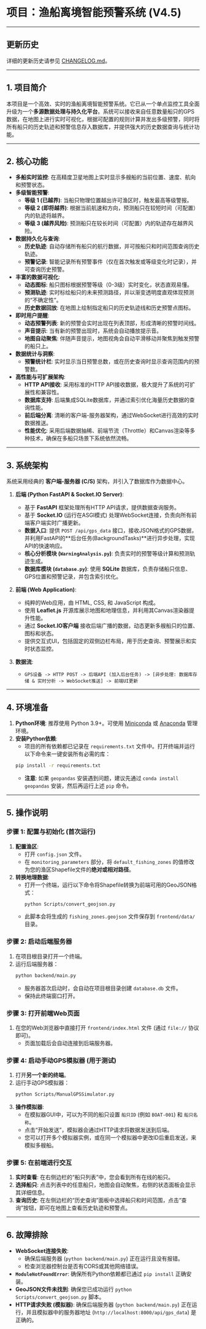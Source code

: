 # 项目：渔船离境智能预警系统 (V4.5)

---

## 更新历史

详细的更新历史请参见 [CHANGELOG.md](CHANGELOG.md)。

---

## 1. 项目简介

本项目是一个高效、实时的渔船离境智能预警系统。它已从一个单点监控工具全面升级为一个**多源数据处理与持久化平台**。系统可以接收来自任意数量船只的GPS数据，在地图上进行实时可视化，根据可配置的规则计算并发出多级预警，同时将所有船只的历史轨迹和预警信息存入数据库，并提供强大的历史数据查询与统计功能。

---

## 2. 核心功能

*   **多船实时监控**: 在高精度卫星地图上实时显示多艘船的当前位置、速度、航向和预警状态。
*   **多级智能预警**:
    *   **等级 1 (已越界)**: 当船只物理位置越出许可渔区时，触发最高等级警报。
    *   **等级 2 (即将越界)**: 根据当前航速和方向，预测船只在较短时间（可配置）内的轨迹将越界。
    *   **等级 3 (越界风险)**: 预测船只在较长时间（可配置）内的轨迹存在越界风险。
*   **数据持久化与查询**:
    *   **历史轨迹**: 自动存储所有船只的航行数据，并可按船只和时间范围查询历史轨迹。
    *   **预警记录**: 智能记录所有预警事件（仅在首次触发或等级变化时记录），并可查询历史预警。
*   **丰富的数据可视化**:
    *   **动态图标**: 船只图标根据预警等级（0-3级）实时变化，状态直观易懂。
    *   **预测轨迹**: 实时标绘船只的未来预测路径，并以渐变透明度直观体现预测的“不确定性”。
    *   **历史数据回放**: 在地图上绘制指定船只的历史轨迹线和历史预警点图标。
*   **即时用户提醒**:
    *   **动态预警列表**: 新的预警会实时出现在列表顶部，形成清晰的预警时间线。
    *   **声音提示**: 当有新的预警出现时，系统会自动播放提示音。
    *   **地图自动聚焦**: 伴随声音提示，地图视角会自动平滑移动并聚焦到触发预警的船只上。
*   **数据统计与洞察**:
    *   **预警统计栏**: 实时显示当日预警总数，或在历史查询时显示查询范围内的预警数。
*   **高性能与可扩展架构**:
    *   **HTTP API接收**: 采用标准的HTTP API接收数据，极大提升了系统的可扩展性和兼容性。
    *   **数据库支持**: 后端集成SQLite数据库，并通过索引优化海量历史数据的查询性能。
    *   **前后端分离**: 清晰的客户端-服务器架构，通过WebSocket进行高效的实时数据推送。
    *   **性能优化**: 采用后端数据抽稀、前端节流（Throttle）和Canvas渲染等多种技术，确保在多船只场景下系统依然流畅。

---

## 3. 系统架构

系统采用经典的 **客户端-服务器 (C/S)** 架构，并引入了数据库作为数据中心。

1.  **后端 (Python FastAPI & Socket.IO Server)**:
    *   基于 **FastAPI** 框架处理所有HTTP API请求，提供数据查询服务。
    *   基于 **Socket.IO** (运行在ASGI模式) 处理WebSocket连接，负责向所有前端客户端实时广播更新。
    *   **数据入口**: 提供 `POST /api/gps_data` 接口，接收JSON格式的GPS数据，并利用FastAPI的**后台任务(BackgroundTasks)**进行异步处理，实现API的快速响应。
    *   **核心分析模块 (`WarningAnalysis.py`)**: 负责实时的预警等级计算和预测轨迹生成。
    *   **数据库模块 (`database.py`)**: 使用 **SQLite** 数据库，负责存储船只信息、GPS位置和预警记录，并包含索引优化。

2.  **前端 (Web Application)**:
    *   纯粹的Web应用，由 HTML, CSS, 和 JavaScript 构成。
    *   使用 **Leaflet.js** 开源库展示地图和地理信息，并利用其Canvas渲染器提升性能。
    *   通过 **Socket.IO客户端** 接收后端广播的数据，动态更新多艘船只的位置、图标和状态。
    *   提供交互式UI，包括固定的双侧边栏布局，用于历史查询、预警展示和实时状态监控。

3.  **数据流**:
    *   `GPS设备 -> HTTP POST -> 后端API (加入后台任务) -> [异步处理: 数据库存储 & 实时分析 -> WebSocket推送] -> 前端UI更新`

---

## 4. 环境准备

1.  **Python环境**: 推荐使用 Python 3.9+。可使用 [Miniconda](https://docs.conda.io/en/latest/miniconda.html) 或 [Anaconda](https://www.anaconda.com/) 管理环境。
2.  **安装Python依赖**:
    *   项目的所有依赖都已记录在 `requirements.txt` 文件中。打开终端并运行以下命令来一键安装所有必需的库：
    ```bash
    pip install -r requirements.txt
    ```
    *   **注意**: 如果 `geopandas` 安装遇到问题，建议先通过 `conda install geopandas` 安装，然后再运行上述 `pip` 命令。

---

## 5. 操作说明

### **步骤 1: 配置与初始化 (首次运行)**

1.  **配置渔区**:
    *   打开 `config.json` 文件。
    *   在 `monitoring_parameters` 部分，将 `default_fishing_zones` 的值修改为您的渔区Shapefile文件的**绝对或相对路径**。
2.  **转换地理数据**:
    *   打开一个终端，运行以下命令将Shapefile转换为前端可用的GeoJSON格式：
        ```bash
        python Scripts/convert_geojson.py
        ```
    *   此脚本会将生成的 `fishing_zones.geojson` 文件保存到 `frontend/data/` 目录。

### **步骤 2: 启动后端服务器**

1.  在项目根目录打开一个终端。
2.  运行后端服务器：
    ```bash
    python backend/main.py
    ```
    *   服务器首次启动时，会自动在项目根目录创建 `database.db` 文件。
    *   保持此终端窗口打开。

### **步骤 3: 打开前端Web页面**

1.  在您的Web浏览器中直接打开 `frontend/index.html` 文件 (通过 `file://` 协议即可)。
    *   页面加载后会自动连接到后端服务器。

### **步骤 4: 启动手动GPS模拟器 (用于测试)**

1.  打开**另一个新的终端**。
2.  运行手动GPS模拟器：
    ```bash
    python Scripts/ManualGPSSimulator.py
    ```
3.  **操作模拟器**:
    *   在模拟器GUI中，可以为不同的船只设置 `船只ID` (例如 `BOAT-001`) 和 `船只名称`。
    *   点击“开始发送”，模拟器会通过HTTP请求将数据发送到后端。
    *   您可以打开多个模拟器实例，或在同一个模拟器中更改ID后重启发送，来模拟多艘船。

### **步骤 5: 在前端进行交互**

1.  **实时查看**: 在右侧边栏的“船只列表”中，您会看到所有在线的船只。
2.  **选择船只**: 点击列表中的任意船只，地图会自动聚焦，右侧的状态面板会显示其详细信息。
3.  **查询历史**: 在左侧边栏的“历史查询”面板中选择船只和时间范围，点击“查询”按钮，即可在地图上查看历史轨迹和预警点。

---

## 6. 故障排除

*   **WebSocket连接失败**:
    *   确保后端服务器 (`python backend/main.py`) 正在运行且没有报错。
    *   检查浏览器控制台是否有CORS或其他网络错误。
*   **`ModuleNotFoundError`**: 确保所有Python依赖都已通过 `pip install` 正确安装。
*   **GeoJSON文件未找到**: 确保您已成功运行 `python Scripts/convert_geojson.py` 脚本。
*   **HTTP请求失败 (模拟器)**: 确保后端服务器 (`python backend/main.py`) 正在运行，并且模拟器中的服务器地址 (`http://localhost:8000/api/gps_data`) 是正确的。

